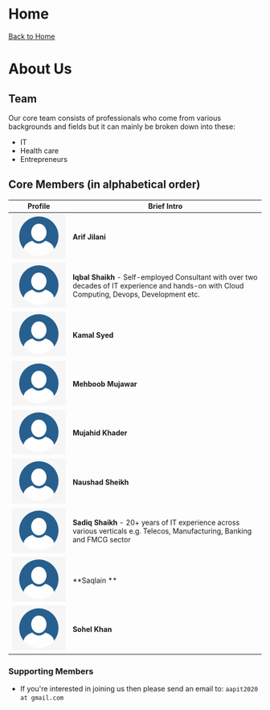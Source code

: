 # Home
[Back to Home](https://apitprogram.github.io/itprogram)

# About Us

## Team
Our core team consists of professionals who come from various backgrounds and fields but it can mainly be 
broken down into these:
* IT
* Health care
* Entrepreneurs

## Core Members (in alphabetical order)

| Profile | Brief Intro |
------------ | -------------
| ![Profile](/docs/assets/profile_img.png)| **Arif Jilani** |
| ![Profile](/docs/assets/profile_img.png)| **Iqbal Shaikh** - Self-employed Consultant with over two decades of IT experience and hands-on with Cloud Computing, Devops, Development etc.|
| ![Profile](/docs/assets/profile_img.png)| **Kamal Syed** | |
| ![Profile](/docs/assets/profile_img.png)| **Mehboob Mujawar** | |
| ![Profile](/docs/assets/profile_img.png)| **Mujahid Khader**| |
| ![Profile](/docs/assets/profile_img.png)| **Naushad Sheikh**| |
|![Profile](/docs/assets/profile_img.png)| **Sadiq Shaikh** - 20+ years of IT experience across various verticals e.g. Telecos, Manufacturing, Banking and FMCG sector|
| ![Profile](/docs/assets/profile_img.png)| **Saqlain ** | |
| ![Profile](/docs/assets/profile_img.png)| **Sohel Khan** | |

### Supporting Members
* If you're interested in joining us then please send an email to: `aapit2020 at gmail.com`
